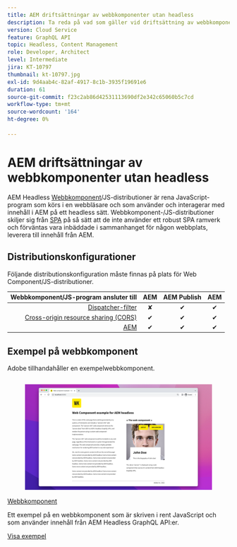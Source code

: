 ```yaml
---
title: AEM driftsättningar av webbkomponenter utan headless
description: Ta reda på vad som gäller vid driftsättning av webbkomponenter/helt JS-baserade AEM Headless-distributioner.
version: Cloud Service
feature: GraphQL API
topic: Headless, Content Management
role: Developer, Architect
level: Intermediate
jira: KT-10797
thumbnail: kt-10797.jpg
exl-id: 9d4aab4c-82af-4917-8c1b-3935f19691e6
duration: 61
source-git-commit: f23c2ab86d42531113690df2e342c65060b5c7cd
workflow-type: tm+mt
source-wordcount: '164'
ht-degree: 0%

---
```


# AEM driftsättningar av webbkomponenter utan headless

AEM Headless [Webbkomponent](https://developer.mozilla.org/en-US/docs/Web/Web_Components)/JS-distributioner är rena JavaScript-program som körs i en webbläsare och som använder och interagerar med innehåll i AEM på ett headless sätt. Webbkomponent-/JS-distributioner skiljer sig från [SPA](./spa.md) på så sätt att de inte använder ett robust SPA ramverk och förväntas vara inbäddade i sammanhanget för någon webbplats, leverera till innehåll från AEM.


## Distributionskonfigurationer

Följande distributionskonfiguration måste finnas på plats för Web Component/JS-distributioner.

| Webbkomponent/JS-program ansluter till | AEM | AEM Publish | AEM |
|---------------------------------------------------:|:----------:|:-----------:|:-----------:|
| [Dispatcher-filter](./configurations/dispatcher-filters.md) | ✘ | ✔ | ✔ |
| [Cross-origin resource sharing (CORS)](./configurations/cors.md) | ✔ | ✔ | ✔ |
| [AEM](./configurations/aem-hosts.md) | ✔ | ✔ | ✔ |

## Exempel på webbkomponent

Adobe tillhandahåller en exempelwebbkomponent.

<div class="columns is-multiline">
    <!-- Web Component -->
    <div class="column is-half-tablet is-half-desktop is-one-third-widescreen" aria-label="Web Component" tabindex="0">
       <div class="card">
           <div class="card-image">
               <figure class="image is-16by9">
                   <a href="../example-apps/web-component.md" title="Webbkomponent" tabindex="-1">
                       <img class="is-bordered-r-small" src="../example-apps/assets/web-component/web-component-card.png" alt="Webbkomponent">
                   </a>
               </figure>
           </div>
           <div class="card-content is-padded-small">
               <div class="content">
                   <p class="headline is-size-6 has-text-weight-bold"><a href="../example-apps/web-component.md" title="Webbkomponent">Webbkomponent</a></p>
                   <p class="is-size-6">Ett exempel på en webbkomponent som är skriven i rent JavaScript och som använder innehåll från AEM Headless GraphQL API:er.</p>
                   <a href="../example-apps/web-component.md" class="spectrum-Button spectrum-Button--outline spectrum-Button--primary spectrum-Button--sizeM">
                       <span class="spectrum-Button-label has-no-wrap has-text-weight-bold">Visa exempel</span>
                   </a>
               </div>
           </div>
       </div>
    </div>
</div>
